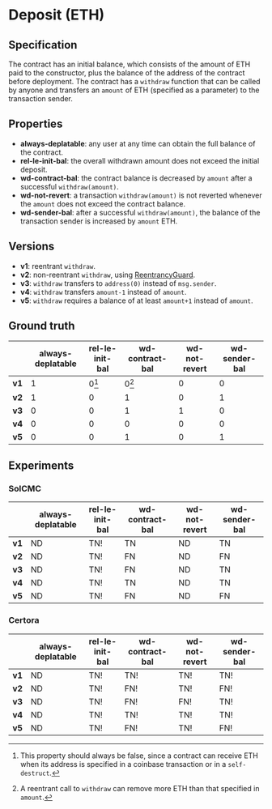 # Deposit (ETH)

## Specification
The contract has an initial balance, which consists of the amount of ETH paid to the constructor, plus the balance of the address of the contract before deployment. The contract has a `withdraw` function that can be called by anyone and transfers an `amount` of ETH (specified as a parameter) to the transaction sender.

## Properties
- **always-deplatable**: any user at any time can obtain the full balance of the contract.
- **rel-le-init-bal**: the overall withdrawn amount does not exceed the initial deposit.
- **wd-contract-bal**: the contract balance is decreased by `amount` after a successful `withdraw(amount)`.
- **wd-not-revert**: a transaction `withdraw(amount)` is not reverted whenever the `amount` does not exceed the contract balance.
- **wd-sender-bal**: after a successful `withdraw(amount)`, the balance of the transaction sender is increased by `amount` ETH.

## Versions
- **v1**: reentrant `withdraw`.
- **v2**: non-reentrant `withdraw`, using [ReentrancyGuard](https://github.com/OpenZeppelin/openzeppelin-contracts/blob/v4.8.2/contracts/security/ReentrancyGuard.sol).
- **v3**: `withdraw` transfers to `address(0)` instead of `msg.sender`.
- **v4**: `withdraw` transfers `amount-1` instead of `amount`.
- **v5**: `withdraw` requires a balance of at least `amount+1` instead of `amount`.

## Ground truth
|        | always-deplatable | rel-le-init-bal   | wd-contract-bal   | wd-not-revert     | wd-sender-bal     |
|--------|-------------------|-------------------|-------------------|-------------------|-------------------|
| **v1** | 1                 | 0[^1]             | 0[^2]             | 0                 | 0                 |
| **v2** | 1                 | 0                 | 1                 | 0                 | 1                 |
| **v3** | 0                 | 0                 | 1                 | 1                 | 0                 |
| **v4** | 0                 | 0                 | 0                 | 0                 | 0                 |
| **v5** | 0                 | 0                 | 1                 | 0                 | 1                 |
 
[^1]: This property should always be false, since a contract can receive ETH when its address is specified in a coinbase transaction or in a `self-destruct`.
[^2]: A reentrant call to `withdraw` can remove more ETH than that specified in `amount`.

## Experiments

### SolCMC
|        | always-deplatable | rel-le-init-bal   | wd-contract-bal   | wd-not-revert     | wd-sender-bal     |
|--------|-------------------|-------------------|-------------------|-------------------|-------------------|
| **v1** | ND                | TN!               | TN                | ND                | TN                |
| **v2** | ND                | TN!               | FN                | ND                | FN                |
| **v3** | ND                | TN!               | FN                | ND                | TN                |
| **v4** | ND                | TN!               | TN                | ND                | TN                |
| **v5** | ND                | TN!               | FN                | ND                | FN                | 

### Certora
|        | always-deplatable | rel-le-init-bal   | wd-contract-bal   | wd-not-revert     | wd-sender-bal     |
|--------|-------------------|-------------------|-------------------|-------------------|-------------------|
| **v1** | ND                | TN!               | TN!               | TN!               | TN!               |
| **v2** | ND                | TN!               | FN!               | TN!               | FN!               |
| **v3** | ND                | TN!               | FN!               | FN!               | TN!               |
| **v4** | ND                | TN!               | TN!               | TN!               | TN!               |
| **v5** | ND                | TN!               | FN!               | TN!               | FN!               |
